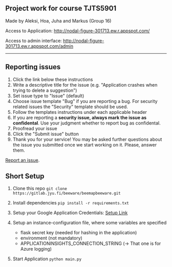 ## Project work for course **TJTS5901**

Made by Aleksi, Hoa, Juha and Markus (Group 16)


Access to Application: http://nodal-figure-301713.ew.r.appspot.com/

Access to admin interface: http://nodal-figure-301713.ew.r.appspot.com/admin

---

## Reporting issues

1. Click the link below these instructions
2. Write a descriptive title for the issue (e.g. "Application crashes when trying to delete a suggestion")
3. Set issue type to "Issue" (default)
4. Choose issue template "Bug" if you are reporting a bug. For security related issues the "Security" template should be used.
5. Follow the templates instructions under each applicable header
6. If you are reporting a **security issue, always mark the issue as confidental**. Use your judgment whether to report bug as confidental.
7. Proofread your issue
8. Click the "Submit issue" button
9. Thank you for your service! You may be asked further questions about the issue you submitted once we start working on it. Please, answer them.

[Report an issue](https://gitlab.jyu.fi/beeware/beemapbeeware/-/issues/new).

## Short Setup

1. Clone this repo
`git clone https://gitlab.jyu.fi/beeware/beemapbeeware.git`

2. Install dependencies
`pip install -r requirements.txt`

3. Setup your Google Application Credentials: [Setup Link](https://cloud.google.com/docs/authentication/getting-started?hl=de)

4. Setup an instance-configuration file, where some variables are specified
    - flask secret key (needed for hashing in the application)
    - environment (not mandatory)
    - APPLICATIONINSIGHTS_CONNECTION_STRING (-> That one is for Azure logging)


5. Start Application
`python main.py`
